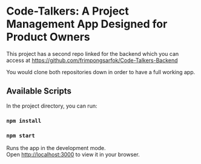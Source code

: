 # Code-Talkers: A Project Management App Designed for Product Owners

This project has a second repo linked for the backend which you can access at https://github.com/frimpongsarfok/Code-Talkers-Backend

You would clone both repositories down in order to have a full working app.

## Available Scripts

In the project directory, you can run:

### `npm install`
### `npm start`

Runs the app in the development mode.\
Open [http://localhost:3000](http://localhost:3000) to view it in your browser.
